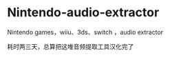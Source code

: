 # Nintendo-audio-extractor
Nintendo games，wiiu、3ds、switch ，audio extractor 


耗时两三天，总算把这堆音频提取工具汉化完了
